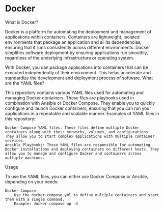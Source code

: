# Docker
What is Docker?

Docker is a platform for automating the deployment and management of applications within containers. Containers are lightweight, isolated environments that package an application and all its dependencies, ensuring that it runs consistently across different environments. Docker simplifies software deployment by ensuring applications run smoothly, regardless of the underlying infrastructure or operating system.

With Docker, you can package applications into containers that can be executed independently of their environment. This helps accelerate and standardize the development and deployment process of software.
What are the YAML files?

This repository contains various YAML files used for automating and managing Docker containers. These files are playbooks used in combination with Ansible or Docker Compose. They enable you to quickly configure and launch Docker containers, ensuring that you can run your applications in a repeatable and scalable manner.
Examples of YAML files in this repository:

    Docker Compose YAML files: These files define multiple Docker containers along with their networks, volumes, and configurations. They allow you to start complex applications with multiple container services.
    Ansible Playbooks: These YAML files are responsible for automating Docker installations and deploying containers on different hosts. They allow you to manage and configure Docker and containers across multiple machines.

Usage

To use the YAML files, you can either use Docker Compose or Ansible, depending on your needs:

    Docker Compose:
        Use the docker-compose.yml to define multiple containers and start them with a single command.
        Example: docker-compose up -d
